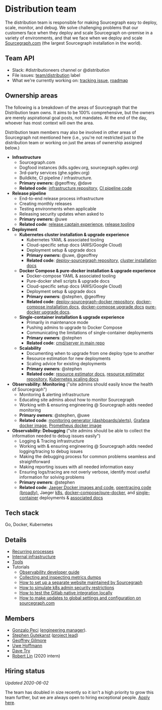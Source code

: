 # Distribution team

The distribution team is responsible for making Sourcegraph easy to deploy, scale, monitor, and debug. We solve challenging problems that our customers face when they deploy and scale Sourcegraph on-premise in a variety of environments, and that we face when we deploy and scale [Sourcegraph.com](https://sourcegraph.com/search) (the largest Sourcegraph installation in the world).

## Team API

- Slack: #distributioneers channel or @distribution
- File issues: [team/distribution](https://github.com/sourcegraph/sourcegraph/issues/new?labels=team/distribution) label
- What we're currently working on: [tracking issue](https://github.com/sourcegraph/sourcegraph/issues?q=is%3Aissue+is%3Aopen+label%3Ateam%2Fdistribution+label%3Atracking+distribution), [roadmap](../../product/roadmap.md#distribution)

## Ownership areas

The following is a breakdown of the areas of Sourcegraph that the Distribution team owns. It aims to be 100% comprehensive, but the owners are merely aspirational goal posts, not mandates. At the end of the day, whoever has most context will own the area.

Distribution team members may also be involved in other areas of Sourcegraph not mentioned here (i.e., you're not restricted just to the distribution team or working on just the areas of ownership assigned below.)

- **Infrastructure**
    - Sourcegraph.com
    - Dogfood instances (k8s.sgdev.org, sourcegraph.sgdev.org)
    - 3rd-party services (ghe.sgdev.org)
    - Buildkite, CI pipeline / infrastructure.
    - **Primary owners:** @geoffrey, @dave
    - **Related code**: [infrastructure repository](https://github.com/sourcegraph/infrastructure), [CI pipeline code](https://sourcegraph.com/search?q=repo%3A%5Egithub%5C.com%2Fsourcegraph%2Fsourcegraph%24+file%3Abuild.sh%7C%2Fci%2F+count%3A1000&patternType=literal)
- **Release pipeline**
    - End-to-end release process infrastructure
    - Creating monthly releases
    - Testing environments when applicable
    - Releasing security updates when asked to
    - **Primary owners:** @uwe
    - **Related code**: [release captain experience](https://about.sourcegraph.com/handbook/engineering/releases#release-captain), [release tooling](https://sourcegraph.com/github.com/sourcegraph/sourcegraph/-/tree/dev/release)
- **Deployment**
    - **Kubernetes cluster installation & upgrade experience**
        - Kubernetes YAML & associated tooling
        - Cloud-specific setup docs (AWS/Google Cloud)
        - Deployment setup & upgrade docs
        - **Primary owners:** @uwe, @geoffrey
        - **Related code**: [deploy-sourcegraph repository](https://github.com/sourcegraph/deploy-sourcegraph), [cluster installation docs](https://sourcegraph.com/github.com/sourcegraph/sourcegraph/-/blob/doc/admin/install/cluster.md)
    - **Docker Compose & pure-docker installation & upgrade experience**
        - Docker-compose YAML & associated tooling
        - Pure-docker shell scripts & upgrade docs
        - Cloud-specific setup docs (AWS/Google Cloud)
        - Deployment setup & upgrade docs
        - **Primary owners**: @stephen, @geoffrey
        - **Related code**: [deploy-sourcegraph-docker repository](https://github.com/sourcegraph/deploy-sourcegraph-docker), [docker-compose installation docs](https://sourcegraph.com/github.com/sourcegraph/sourcegraph/-/tree/doc/admin/install/docker-compose), [docker-compose upgrade docs](https://sourcegraph.com/github.com/sourcegraph/sourcegraph/-/blob/doc/admin/updates/docker_compose.md) [pure-docker upgrade docs](https://sourcegraph.com/github.com/sourcegraph/sourcegraph/-/blob/doc/admin/updates/pure_docker.md).
    - **Single-container installation & upgrade experience**
        - Primarily in maintenance mode
        - Pushing admins to upgrade to Docker Compose
        - Communicating the limitations of single-container deployments
        - **Primary owners**: @stephen
        - **Related code**: [cmd/server in main repo](https://sourcegraph.com/search?q=repo:%5Egithub%5C.com/sourcegraph/sourcegraph%24+file:cmd/server/&patternType=regexp)
    - **Scalability**
        - Documenting when to upgrade from one deploy type to another
        - Resource estimation for new deployments
        - Scaling advice for existing deployments
        - **Primary owners**: @stephen
        - **Related code**: [resource estimator docs](https://docs.sourcegraph.com/admin/install/resource_estimator), [resource estimator repository](https://github.com/sourcegraph/resource-estimator), [Kubernetes scaling docs](https://docs.sourcegraph.com/admin/install/kubernetes/scale)
- **Observability: Monitoring** ("site admins should easily know the health of Sourcegraph")
    - Monitoring & alerting infrastructure
    - Educating site admins about how to monitor Sourcegraph
    - Working with & ensuring engineering @ Sourcegraph adds needed monitoring
    - **Primary owners**: @stephen, @uwe
    - **Related code**: [monitoring generator (dashboards/alerts)](https://sourcegraph.com/github.com/sourcegraph/sourcegraph/-/tree/monitoring), [Grafana docker image](https://sourcegraph.com/github.com/sourcegraph/sourcegraph/-/tree/docker-images/grafana), [Prometheus docker image](https://sourcegraph.com/github.com/sourcegraph/sourcegraph/-/tree/docker-images/prometheus)
- **Observability: Debugging** ("site admins should be able to collect the information needed to debug issues easily")
    - Logging & Tracing infrastructure
    - Working with & ensuring engineering @ Sourcegraph adds needed logging/tracing to debug issues
    - Making the debugging process for common problems seamless and straightforward
    - Making reporting issues with all needed information easy
    - Ensuring logs/tracing are not overly verbose, identify most useful information for solving problems
    - **Primary owners**: @stephen
    - **Related code**: [Jaeger Docker images and code](https://sourcegraph.com/search?q=repo:%5Egithub%5C.com/sourcegraph/sourcegraph%24+file:jaeger&patternType=literal), [opentracing code (broadly)](https://sourcegraph.com/search?q=repo:%5Egithub%5C.com/sourcegraph/sourcegraph%24+opentracing&patternType=literal), Jaeger [k8s](https://sourcegraph.com/search?q=repo:%5Egithub%5C.com/sourcegraph/deploy-sourcegraph%24+jaeger&patternType=literal), [docker-compose/pure-docker](https://sourcegraph.com/search?q=repo:%5Egithub%5C.com/sourcegraph/deploy-sourcegraph-docker%24+jaeger&patternType=literal), and [single-container](https://sourcegraph.com/search?q=repo:%5Egithub%5C.com/sourcegraph/sourcegraph%24+file:cmd/server+jaeger&patternType=literal) deployments & [associated docs](https://sourcegraph.com/search?q=repo:%5Egithub%5C.com/sourcegraph/sourcegraph%24+file:doc/admin/observability+jaeger%7Ctracing&patternType=regexp)

## Tech stack

Go, Docker, Kubernetes

## Details

* [Recurring processes](./recurring_processes.md)
* [Internal infrastructure](./internal_infrastructure.md)
* [Tools](./tools/index.md)
* Tutorials
  * [Observability developer guide](observability/index.md)
  * [Collecting and inspecting metrics dumps](metrics_dumps.md)
  * [How to set up a separate website maintained by Sourcegraph](separate_website.md)
  * [How to simulate k8s admin security restrictions](k8s_admin_custom_policy.md)
  * [How to test the Gitlab native integration locally](gitlab_native_local.md)
  * [How to make updates to global settings and configuration on sourcegraph.com](update_sourcegraph_website.md)

## Members

- [Gonzalo Peci](../../../company/team/index.md#gonzalo-peci-hehim) ([engineering manager](../roles.md#engineering-manager)).
- [Stephen Gutekanst](../../../company/team/index.md#stephen-gutekanst) ([project lead](../roles.md#project-lead))
- [Geoffrey Gilmore](../../../company/team/index.md#geoffrey-gilmore)
- [Uwe Hoffmann](../../../company/team/index.md#uwe-hoffmann)
- [Dave Try](../../../company/team/index.md#dave-try)
- [Robert Lin](../../../company/team/index.md#robert-lin) (2020 intern)

## Hiring status

_Updated 2020-06-02_

The team has doubled in size recently so it isn't a high priority to grow this team further, but we are always open to hiring exceptional people. [Apply here](https://github.com/sourcegraph/careers/blob/master/job-descriptions/software-engineer-distribution.md).
